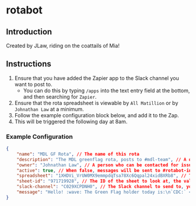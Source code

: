 # rotabot
## Introduction
Created by JLaw, riding on the coattails of Mia!

## Instructions
1. Ensure that you have added the Zapier app to the Slack channel you want to post to.
    * You can do this by typing `/apps` into the text entry field at the bottom, and then searching for `Zapier`.
2. Ensure that the rota spreadsheet is viewable by `All Matillion` or by `Johnathan Law` at a minimum.
3. Follow the example configuration block below, and add it to the Zap.
4. This will be triggered the following day at 8am.

### Example Configuration
```json
{
    "name": "MDL GF Rota", // The name of this rota
    "description": "The MDL greenflag rota, posts to #mdl-team", // A description of what this rota is for
    "owner": "Johnathan Law", // A person who can be contacted for issues
    "active": true, // When false, messages will be sent to #rotabot-inactive and when active they will be sent to the channel referenced by slack-channel
    "spreadsheet": "1XHDVi_VrUW0MX9emmpdqTsa78Xc6Qqpal24xidBXRb8", // The spreadsheet to look at, the value between 'spreadsheets/d/' and '/edit#gid='
    "sheet-id": "971719928", // The ID of the sheet to look at, the value after '/edit#gid=' - note that the first sheet on a spreadsheet is 0.
    "slack-channel": "C029XCPDNH0", // The Slack channel to send to, you must provide the channel ID and not the name!
    "message": "Hello! :wave: The Green Flag holder today is:\n`CDC:` <<2>>\n`Batch:` <<3>>\n\nUpdate rota <https://docs.google.com/spreadsheets/d/1XHDVi_VrUW0MX9emmpdqTsa78Xc6Qqpal24xidBXRb8/edit#gid=0|here>.\n\nSee details about what the Green Flag means <https://docs.google.com/document/d/1GOGUruD6ijSHyXgZLyJSRMyuSf0NVY1ICzl9PxaU208/edit|here>." // The message to send, see https://help.zapier.com/hc/en-us/articles/8496025607181
}
```